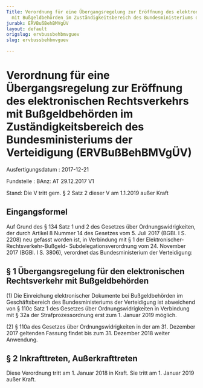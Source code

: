 ```yaml
---
Title: Verordnung für eine Übergangsregelung zur Eröffnung des elektronischen Rechtsverkehrs
  mit Bußgeldbehörden im Zuständigkeitsbereich des Bundesministeriums der Verteidigung
jurabk: ERVBußBehBMVgÜV
layout: default
origslug: ervbussbehbmvguev
slug: ervbussbehbmvguev

---
```


# Verordnung für eine Übergangsregelung zur Eröffnung des elektronischen Rechtsverkehrs mit Bußgeldbehörden im Zuständigkeitsbereich des Bundesministeriums der Verteidigung (ERVBußBehBMVgÜV)

Ausfertigungsdatum
:   2017-12-21

Fundstelle
:   BAnz: AT 29.12.2017 V1

Stand: Die V tritt gem. § 2 Satz 2 dieser V am 1.1.2019 außer Kraft

## Eingangsformel

Auf Grund des § 134 Satz 1 und 2 des Gesetzes über
Ordnungswidrigkeiten, der durch Artikel 8 Nummer 14 des Gesetzes vom
5\. Juli 2017 (BGBl. I S. 2208) neu gefasst worden ist, in Verbindung
mit § 1 der Elektronischer-Rechtsverkehr-Bußgeld-
Subdelegationsverordnung vom 24. November 2017 (BGBl. I S. 3806),
verordnet das Bundesministerium der Verteidigung:


## § 1 Übergangsregelung für den elektronischen Rechtsverkehr mit Bußgeldbehörden

(1) Die Einreichung elektronischer Dokumente bei Bußgeldbehörden im
Geschäftsbereich des Bundesministeriums der Verteidigung ist
abweichend von § 110c Satz 1 des Gesetzes über Ordnungswidrigkeiten in
Verbindung mit § 32a der Strafprozessordnung erst zum 1. Januar 2019
möglich.

(2) § 110a des Gesetzes über Ordnungswidrigkeiten in der am 31.
Dezember 2017 geltenden Fassung findet bis zum 31. Dezember 2018
weiter Anwendung.


## § 2 Inkrafttreten, Außerkrafttreten

Diese Verordnung tritt am 1. Januar 2018 in Kraft. Sie tritt am 1.
Januar 2019 außer Kraft.

